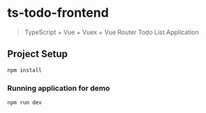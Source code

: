 # ts-todo-frontend
> TypeScript + Vue + Vuex + Vue Router Todo List Application

## Project Setup

```sh
npm install
```

### Running application for demo

```sh
npm run dev
```